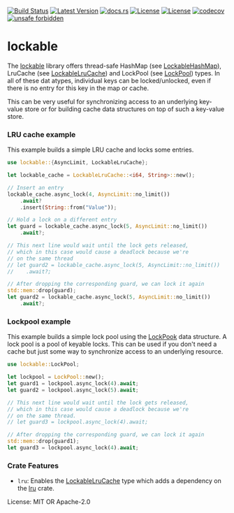 [![Build Status](https://github.com/smessmer/lockable/actions/workflows/ci.yml/badge.svg)](https://github.com/smessmer/lockable/actions/workflows/ci.yml)
[![Latest Version](https://img.shields.io/crates/v/lockable.svg)](https://crates.io/crates/lockable)
[![docs.rs](https://docs.rs/lockable/badge.svg)](https://docs.rs/lockable)
[![License](https://img.shields.io/badge/license-MIT-blue.svg)](https://github.com/smessmer/lockable/blob/master/LICENSE-MIT)
[![License](https://img.shields.io/badge/license-APACHE-blue.svg)](https://github.com/smessmer/lockable/blob/master/LICENSE-APACHE)
[![codecov](https://codecov.io/gh/smessmer/lockable/branch/master/graph/badge.svg?token=FRSBH7YYA9)](https://codecov.io/gh/smessmer/lockable)
[![unsafe forbidden](https://img.shields.io/badge/unsafe-forbidden-success.svg)](https://github.com/rust-secure-code/safety-dance/)

# lockable

<!-- cargo-rdme start -->

The [lockable](https://crates.io/crates/lockable) library offers thread-safe
HashMap (see [LockableHashMap](https://docs.rs/lockable/latest/lockable/lockable_hash_map/struct.LockableHashMap.html)),
LruCache (see [LockableLruCache](https://docs.rs/lockable/latest/lockable/lockable_lru_cache/struct.LockableLruCache.html))
and LockPool (see [LockPool](https://docs.rs/lockable/latest/lockable/lockpool/struct.LockPool.html)) types. In all of these
dat atypes, individual keys can be locked/unlocked, even if there is no entry
for this key in the map or cache.

This can be very useful for synchronizing access to an underlying key-value
store or for building cache data structures on top of such a key-value store.

### LRU cache example
This example builds a simple LRU cache and locks some entries.
```rust
use lockable::{AsyncLimit, LockableLruCache};

let lockable_cache = LockableLruCache::<i64, String>::new();

// Insert an entry
lockable_cache.async_lock(4, AsyncLimit::no_limit())
    .await?
    .insert(String::from("Value"));

// Hold a lock on a different entry
let guard = lockable_cache.async_lock(5, AsyncLimit::no_limit())
    .await?;

// This next line would wait until the lock gets released,
// which in this case would cause a deadlock because we're
// on the same thread
// let guard2 = lockable_cache.async_lock(5, AsyncLimit::no_limit())
//    .await?;

// After dropping the corresponding guard, we can lock it again
std::mem::drop(guard);
let guard2 = lockable_cache.async_lock(5, AsyncLimit::no_limit())
    .await?;
```

### Lockpool example
This example builds a simple lock pool using the [LockPook](https://docs.rs/lockable/latest/lockable/lockpool/struct.LockPool.html)
data structure. A lock pool is a pool of keyable locks. This can be used if
you don't need a cache but just some way to synchronize access to an underlying
resource.
```rust
use lockable::LockPool;

let lockpool = LockPool::new();
let guard1 = lockpool.async_lock(4).await;
let guard2 = lockpool.async_lock(5).await;

// This next line would wait until the lock gets released,
// which in this case would cause a deadlock because we're
// on the same thread.
// let guard3 = lockpool.async_lock(4).await;

// After dropping the corresponding guard, we can lock it again
std::mem::drop(guard1);
let guard3 = lockpool.async_lock(4).await;
```

### Crate Features
- `lru`: Enables the [LockableLruCache](https://docs.rs/lockable/latest/lockable/lockable_lru_cache/struct.LockableLruCache.html)
   type which adds a dependency on the [lru](https://crates.io/crates/lru) crate.

<!-- cargo-rdme end -->

License: MIT OR Apache-2.0
